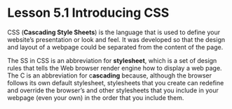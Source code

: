 # Lesson 5.1 Introducing CSS

CSS \(**Cascading Style Sheets**\) is the language that is used to define your website’s presentation or look and feel. It was developed so that the design and layout of a webpage could be separated from the content of the page.

The SS in CSS is an abbreviation for **stylesheet**, which is a set of design rules that tells the Web browser render engine how to display a web page. The C is an abbreviation for c**ascading** because, although the browser follows its own default stylesheet, stylesheets that you create can redefine and override the browser’s and other stylesheets that you include in your webpage \(even your own\) in the order that you include them.

